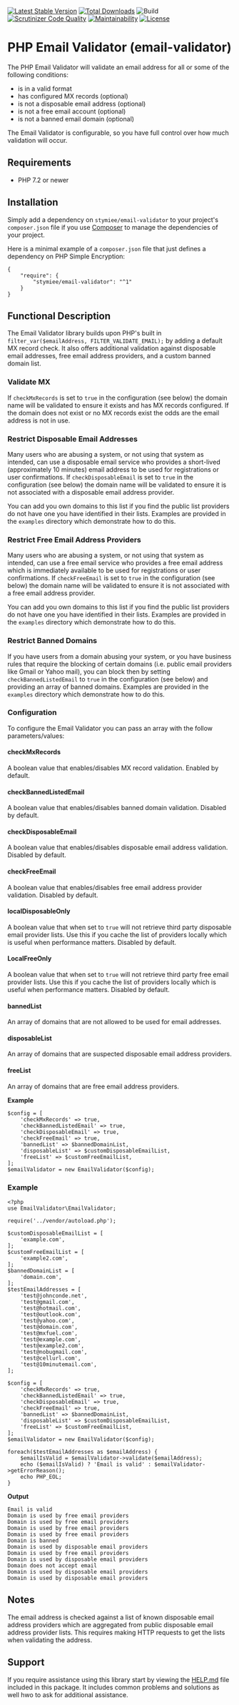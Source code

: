[![Latest Stable Version](https://poser.pugx.org/stymiee/email-validator/v/stable.svg)](https://packagist.org/packages/stymiee/email-validator)
[![Total Downloads](https://poser.pugx.org/stymiee/email-validator/downloads)](https://packagist.org/packages/stymiee/email-validator)
![Build](https://github.com/stymiee/email-validator/workflows/PHP%20Composer/badge.svg?branch=master)
[![Scrutinizer Code Quality](https://scrutinizer-ci.com/g/stymiee/email-validator/badges/quality-score.png?b=master)](https://scrutinizer-ci.com/g/stymiee/email-validator/?branch=master)
[![Maintainability](https://api.codeclimate.com/v1/badges/3b45bd94f090378ac5c6/maintainability)](https://codeclimate.com/github/stymiee/email-validator/maintainability)
[![License](https://poser.pugx.org/stymiee/email-validator/license)](https://packagist.org/packages/stymiee/email-validator)

# PHP Email Validator (email-validator)

The PHP Email Validator will validate an email address for all or some of the following conditions:

- is in a valid format
- has configured MX records (optional)
- is not a disposable email address (optional)
- is not a free email account (optional)
- is not a banned email domain (optional)

The Email Validator is configurable, so you have full control over how much validation will occur.

## Requirements

- PHP 7.2 or newer

## Installation

Simply add a dependency on `stymiee/email-validator` to your project's `composer.json` file if you use
[Composer](https://getcomposer.org/) to manage the dependencies of your project.

Here is a minimal example of a `composer.json` file that just defines a dependency on PHP Simple Encryption:

    {
        "require": {
            "stymiee/email-validator": "^1"
        }
    }
    
## Functional Description

The Email Validator library builds upon PHP's built in `filter_var($emailAddress, FILTER_VALIDATE_EMAIL);` by adding a 
default MX record check. It also offers additional validation against disposable email addresses, free email address 
providers, and a custom banned domain list.

### Validate MX 

If `checkMxRecords` is set to `true` in the configuration (see below) the domain name will be validated to ensure it 
exists and has MX records configured. If the domain does not exist or no MX records exist the odds are the email address
is not in use.

### Restrict Disposable Email Addresses

Many users who are abusing a system, or not using that system as intended, can use a disposable email service who 
provides a short-lived (approximately 10 minutes) email address to be used for registrations or user confirmations. If
`checkDisposableEmail` is set to `true` in the configuration (see below) the domain name will be validated to ensure 
it is not associated with a disposable email address provider. 

You can add you own domains to this list if you find the public list providers do not have one you
have identified in their lists. Examples are provided in the `examples` directory which demonstrate how to do this.

### Restrict Free Email Address Providers

Many users who are abusing a system, or not using that system as intended, can use a free email service who 
provides a free email address which is immediately available to be used for registrations or user confirmations. If
`checkFreeEmail` is set to `true` in the configuration (see below) the domain name will be validated to ensure 
it is not associated with a free email address provider. 

You can add you own domains to this list if you find the public list providers do not have one you
have identified in their lists. Examples are provided in the `examples` directory which demonstrate how to do this.

### Restrict Banned Domains

If you have users from a domain abusing your system, or you have business rules that require the blocking of certain 
domains (i.e. public email providers like Gmail or Yahoo mail), you can block then by setting `checkBannedListedEmail` 
to `true` in the configuration (see below) and providing an array of banned domains. Examples are provided in the 
`examples` directory which demonstrate how to do this.

### Configuration

To configure the Email Validator you can pass an array with the follow parameters/values:

#### checkMxRecords

A boolean value that enables/disables MX record validation. Enabled by default.

#### checkBannedListedEmail

A boolean value that enables/disables banned domain validation. Disabled by default.

#### checkDisposableEmail

A boolean value that enables/disables disposable email address validation. Disabled by default.

#### checkFreeEmail

A boolean value that enables/disables free email address provider validation. Disabled by default.

#### localDisposableOnly

A boolean value that when set to `true` will not retrieve third party disposable email provider lists. Use this if you 
cache the list of providers locally which is useful when performance matters. Disabled by default.

#### LocalFreeOnly

A boolean value that when set to `true` will not retrieve third party free email provider lists. Use this if you 
cache the list of providers locally which is useful when performance matters. Disabled by default.

#### bannedList

An array of domains that are not allowed to be used for email addresses.

#### disposableList

An array of domains that are suspected disposable email address providers.

#### freeList

An array of domains that are free email address providers.

**Example**

    $config = [
        'checkMxRecords' => true,
        'checkBannedListedEmail' => true,
        'checkDisposableEmail' => true,
        'checkFreeEmail' => true,
        'bannedList' => $bannedDomainList,
        'disposableList' => $customDisposableEmailList,
        'freeList' => $customFreeEmailList,
    ];
    $emailValidator = new EmailValidator($config);

### Example

    <?php
    use EmailValidator\EmailValidator;
    
    require('../vendor/autoload.php');
    
    $customDisposableEmailList = [
        'example.com',
    ];
    $customFreeEmailList = [
        'example2.com',
    ];
    $bannedDomainList = [
        'domain.com',
    ];
    $testEmailAddresses = [
        'test@johnconde.net',
        'test@gmail.com',
        'test@hotmail.com',
        'test@outlook.com',
        'test@yahoo.com',
        'test@domain.com',
        'test@mxfuel.com',
        'test@example.com',
        'test@example2.com',
        'test@nobugmail.com',
        'test@cellurl.com',
        'test@10minutemail.com',
    ];
    
    $config = [
        'checkMxRecords' => true,
        'checkBannedListedEmail' => true,
        'checkDisposableEmail' => true,
        'checkFreeEmail' => true,
        'bannedList' => $bannedDomainList,
        'disposableList' => $customDisposableEmailList,
        'freeList' => $customFreeEmailList,
    ];
    $emailValidator = new EmailValidator($config);
    
    foreach($testEmailAddresses as $emailAddress) {
        $emailIsValid = $emailValidator->validate($emailAddress);
        echo ($emailIsValid) ? 'Email is valid' : $emailValidator->getErrorReason();
        echo PHP_EOL;
    }
    
**Output**

    Email is valid
    Domain is used by free email providers
    Domain is used by free email providers
    Domain is used by free email providers
    Domain is used by free email providers
    Domain is banned
    Domain is used by disposable email providers
    Domain is used by free email providers
    Domain is used by disposable email providers
    Domain does not accept email
    Domain is used by disposable email providers
    Domain is used by disposable email providers
 
## Notes

The email address is checked against a list of known disposable email address providers which are aggregated from
public disposable email address provider lists. This requires making HTTP requests to get the lists when validating 
the address.

## Support

If you require assistance using this library start by viewing the [HELP.md](HELP.md) file included in this package. It 
includes common problems and solutions as well hwo to ask for additional assistance.
